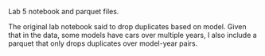 Lab 5 notebook and parquet files.

The original lab notebook said to drop duplicates based on model. Given that in the data, some models have cars over multiple years, I also include a parquet that only drops duplicates over model-year pairs. 
